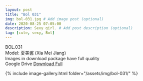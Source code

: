 ```yaml
---
layout: post
title: "Bol 031"
img: bol-031.jpg # Add image post (optional)
date: 2020-08-25 07:05:00
description: Sexy girl. # Add post description (optional)
tag: [cute, sexy, Bol]
---
```

BOL.031  
Model: 夏美酱 (Xia Mei Jiang)                                                                     
Images in download package have full quality                    
Google Drive [Download Full](http://gestyy.com/ew8TgR)

{% include image-gallery.html folder="/assets/img/bol-031/" %}
